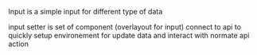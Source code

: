Input is a simple input
for different type of data

input setter is set of component
(overlayout for input)
connect to api to quickly setup
environement for update data and
interact with normate api action
